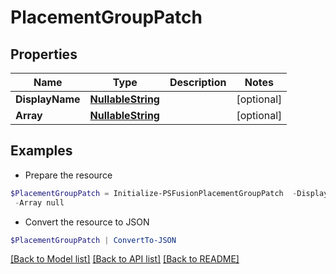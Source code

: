 # PlacementGroupPatch
## Properties

Name | Type | Description | Notes
------------ | ------------- | ------------- | -------------
**DisplayName** | [**NullableString**](NullableString.md) |  | [optional] 
**Array** | [**NullableString**](NullableString.md) |  | [optional] 

## Examples

- Prepare the resource
```powershell
$PlacementGroupPatch = Initialize-PSFusionPlacementGroupPatch  -DisplayName null `
 -Array null
```

- Convert the resource to JSON
```powershell
$PlacementGroupPatch | ConvertTo-JSON
```

[[Back to Model list]](../README.md#documentation-for-models) [[Back to API list]](../README.md#documentation-for-api-endpoints) [[Back to README]](../README.md)

